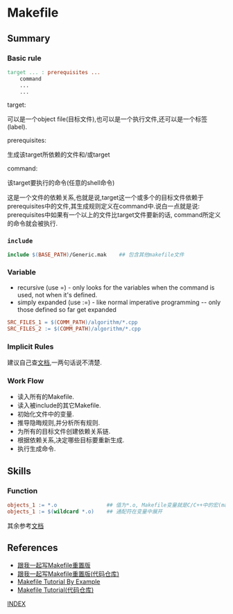 # Makefile

## Summary

### Basic rule

```makefile
target ... : prerequisites ...
    command
    ...
    ...
```

target:

可以是一个object file(目标文件),也可以是一个执行文件,还可以是一个标签(label).

prerequisites:

生成该target所依赖的文件和/或target

command:

该target要执行的命令(任意的shell命令)

这是一个文件的依赖关系,也就是说,target这一个或多个的目标文件依赖于prerequisites中的文件,其生成规则定义在command中.说白一点就是说:
    prerequisites中如果有一个以上的文件比target文件要新的话, command所定义的命令就会被执行.

### `include`

```makefile
include $(BASE_PATH)/Generic.mak    ## 包含其他makefile文件
```

### Variable

* recursive (use =) - only looks for the variables when the command is used, not when it's defined.
* simply expanded (use :=) - like normal imperative programming -- only those defined so far get expanded

```makefile
SRC_FILES_1 = $(COMM_PATH)/algorithm/*.cpp
SRC_FILES_2 := $(COMM_PATH)/algorithm/*.cpp
```

### Implicit Rules

建议自己查[文档](https://seisman.github.io/how-to-write-makefile/implicit_rules.html),一两句话说不清楚.

### Work Flow

* 读入所有的Makefile.
* 读入被include的其它Makefile.
* 初始化文件中的变量.
* 推导隐晦规则,并分析所有规则.
* 为所有的目标文件创建依赖关系链.
* 根据依赖关系,决定哪些目标要重新生成.
* 执行生成命令.

## Skills

### Function

```makefile
objects_1 := *.o                ## 值为*.o, Makefile变量就是C/C++中的宏(macros).
objects_1 := $(wildcard *.o)    ## 通配符在变量中展开
```

其余参考[文档](https://seisman.github.io/how-to-write-makefile/functions.html)

## References

* [跟我一起写Makefile重置版](https://seisman.github.io/how-to-write-makefile/)
* [跟我一起写Makefile重置版(代码仓库)](https://github.com/seisman/how-to-write-makefile)
* [Makefile Tutorial By Example](https://makefiletutorial.com/)
* [Makefile Tutorial(代码仓库)](https://github.com/theicfire/makefiletutorial)

[INDEX](https://payne81.github.io/rookie_diary/)
